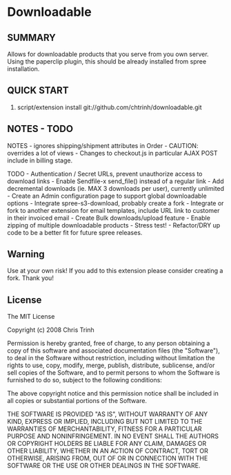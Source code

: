 # Downloadable

## SUMMARY
Allows for downloadable products that you serve from you own server. 
Using the paperclip plugin, this should be already installed from spree installation. 


## QUICK START

1. script/extension install git://github.com/chtrinh/downloadable.git

## NOTES - TODO

NOTES - ignores shipping/shipment attributes in Order
      - CAUTION: overrides a lot of views
      - Changes to checkout.js in particular AJAX POST include in billing stage.  

TODO - Authentication / Secret URLs, prevent unauthorize access to download links
	 - Enable Sendfile-x send_file() instead of a regular link
	 - Add decremental downloads (ie. MAX 3 downloads per user), currently unlimited
	 - Create an Admin configuration page to support global downloadable options
	 - Integrate spree-s3-download, probably create a fork
	 - Integrate or fork to another extension for email templates, include URL link to customer in their invoiced email
	 - Create Bulk downloads/upload feature
	 - Enable zipping of multiple downloadable products
	 - Stress test! 
     - Refactor/DRY up code to be a better fit for future spree releases.

## Warning 

Use at your own risk! If you add to this extension please consider creating a fork. Thank you!

## License

The MIT License

Copyright (c) 2008 Chris Trinh

Permission is hereby granted, free of charge, to any person obtaining a copy
of this software and associated documentation files (the "Software"), to deal
in the Software without restriction, including without limitation the rights
to use, copy, modify, merge, publish, distribute, sublicense, and/or sell
copies of the Software, and to permit persons to whom the Software is
furnished to do so, subject to the following conditions:

The above copyright notice and this permission notice shall be included in
all copies or substantial portions of the Software.

THE SOFTWARE IS PROVIDED "AS IS", WITHOUT WARRANTY OF ANY KIND, EXPRESS OR
IMPLIED, INCLUDING BUT NOT LIMITED TO THE WARRANTIES OF MERCHANTABILITY,
FITNESS FOR A PARTICULAR PURPOSE AND NONINFRINGEMENT. IN NO EVENT SHALL THE
AUTHORS OR COPYRIGHT HOLDERS BE LIABLE FOR ANY CLAIM, DAMAGES OR OTHER
LIABILITY, WHETHER IN AN ACTION OF CONTRACT, TORT OR OTHERWISE, ARISING FROM,
OUT OF OR IN CONNECTION WITH THE SOFTWARE OR THE USE OR OTHER DEALINGS IN
THE SOFTWARE.